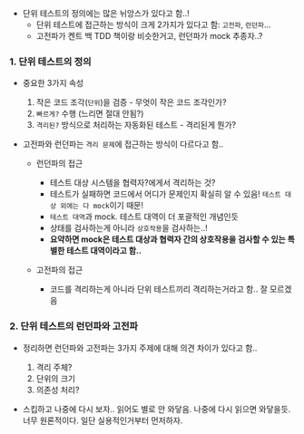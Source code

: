 - 단위 테스트의 정의에는 많은 뉘앙스가 있다고 함..!
  - 단위 테스트에 접근하는 방식이 크게 2가지가 있다고 함: `고전파`, `런던파`...
  - 고전파가 켄트 백 TDD 책이랑 비슷한거고, 런던파가 mock 추종자..?

### 1. 단위 테스트의 정의
- 중요한 3가지 속성
  1. 작은 코드 조각(`단위`)을 검증 - 무엇이 작은 코드 조각인가?
  2. `빠르게?` 수행 (느리면 절대 안됨?)
  3. `격리된?` 방식으로 처리하는 자동화된 테스트 - 격리된게 뭔가?

- 고전파와 런던파는 `격리 문제`에 접근하는 방식이 다르다고 함..
  - 런던파의 접근 
    - 테스트 대상 시스템을 협력자?에게서 격리하는 것?
    - 테스트가 실패하면 코드에서 어디가 문제인지 확실히 알 수 있음! `테스트 대상 외에는 다 mock`이기 때문!
    - `테스트 대역`과 mock. 테스트 대역이 더 포괄적인 개념인듯
    - 상태를 검사하는게 아니라 `상호작용`을 검사하는..!
    - **요약하면 mock은 테스트 대상과 협력자 간의 상호작용을 검사할 수 있는 특별한 테스트 대역이라고 함..**
  
  - 고전파의 접근
    - 코드를 격리하는게 아니라 단위 테스트끼리 격리하는거라고 함.. 잘 모르겠음
  

### 2. 단위 테스트의 런던파와 고전파
- 정리하면 런던파와 고전파는 3가지 주제에 대해 의견 차이가 있다고 함..
  1. 격리 주체?
  2. 단위의 크기
  3. 의존성 처리?


- 스킵하고 나중에 다시 보자.. 읽어도 별로 안 와닿음. 나중에 다시 읽으면 와닿을듯. 너무 원론적이다. 일단 실용적인거부터 먼저하자. 


  
  